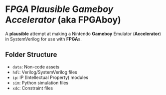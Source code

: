 # F*PGA* P*lausible* G*ameboy* A*ccelerator* (aka FPGAboy)
A **plausible** attempt at making a Nintendo **Gameboy** Emulator (**Accelerator**) in SystemVerilog for use with **FPGA**s.

## Folder Structure
- `data`: Non-code assets
- `hdl`: Verilog/SystemVerilog files
- `ip`: IP (Intellectual Property) modules
- `sim`: Python simulation files
- `xdc`: Constraint files